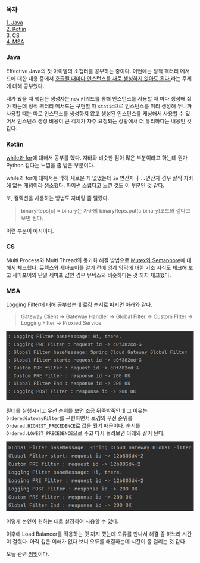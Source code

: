 ### 목차
[1. Java](#java)   
[2. Kotlin](#kotlin)   
[3. CS](#cs)   
[4. MSA](#msa)

### Java
Effective Java의 첫 아이템의 소챕터를 공부하는 중이다. 이번에는 정적 팩터리 메서드에 대한 내용 중에서 [호출될 때마다 인스턴스를 새로 생성하지 않아도 된다.](https://velog.io/@ohju96/%EC%83%9D%EC%84%B1%EC%9E%90-%EB%8C%80%EC%8B%A0-%EC%A0%95%EC%A0%81-%ED%8C%A9%ED%84%B0%EB%A6%AC-%EB%A9%94%EC%84%9C%EB%93%9C%EB%A5%BC-%EA%B3%A0%EB%A0%A4%ED%95%98%EB%9D%BC#-%ED%98%B8%EC%B6%9C%EB%90%A0-%EB%95%8C%EB%A7%88%EB%8B%A4-%EC%9D%B8%EC%8A%A4%ED%84%B4%EC%8A%A4%EB%A5%BC-%EC%83%88%EB%A1%9C-%EC%83%9D%EC%84%B1%ED%95%98%EC%A7%80-%EC%95%8A%EC%95%84%EB%8F%84-%EB%90%9C%EB%8B%A4:~:text=%E2%9C%94%20%ED%98%B8%EC%B6%9C%EB%90%A0%20%EB%95%8C%EB%A7%88%EB%8B%A4%20%EC%9D%B8%EC%8A%A4%ED%84%B4%EC%8A%A4%EB%A5%BC,%EC%B1%85%EC%97%90%EC%84%9C%20%EC%95%88%EB%82%B4%ED%95%98%EA%B3%A0%20%EC%9E%88%EB%8B%A4.)라는 주제에 대해 공부했다.

내가 봤을 때 핵심은 생성자는 `new` 키워드를 통해 인스턴스를 사용할 때 마다 생성해 줘야 하는데 정적 팩터리 메서드는 구현할 때 `static`으로 인스턴스를 미리 생성해 두니까 사용할 때는 따로 인스턴스를 생성하지 않고 생성된 인스턴스를 캐싱해서 사용할 수 있어서 인스턴스 생성 비용이 큰 객체가 자주 요청되는 상황에서 더 유리하다는 내용인 것 같다.

### Kotlin
[while과 for](https://velog.io/@ohju96/while%EA%B3%BC-for)에 대해서 공부를 했다. 자바와 비슷한 점이 많은 부분이라고 하는데 뭔가 Python 같다는 느낌을 좀 받은 부분이다. 

while과 for에 대해서는 딱히 새로운 게 없었는데 `in` 연산자나 `..`연산자 경우 살짝 자바에 없는 개념이라 생소했다. 파이썬 스럽다고 느낀 것도 이 부분인 것 같다.

또, 컬렉션을 사용하는 방법도 자바랑 좀 달랐다. 

>binaryReps[c] = binary는 자바의 binaryReps.put(c,binary)코드와 같다고 보면 된다.

이런 부분이 예시이다.

### CS
Multi Process와 Multi Thread의 동기화 해결 방법으로 [Mutex와 Semaphore](https://velog.io/@ohju96/Multi-Process-Multi-Thread-%EB%8F%99%EA%B8%B0%ED%99%94-%ED%95%B4%EA%B2%B0)에 대해서 체크했다. 뮤텍스와 세마포어를 알기 전에 임계 영역에 대한 기초 지식도 체크해 보고 세마포어의 단일 세마포 값인 경우 뮤텍스와 비슷하다는 것 까지 체크했다. 

### MSA
Logging Filter에 대해 공부했는데 로깅 순서로 따지면 아래와 같다.

>Gateway Client -> Gateway Handler -> Global Filter -> Custom FIlter -> Logging Filter -> Proxied Service

![image-20220714211024638](https://raw.githubusercontent.com/ohju96/Typora/main/img/image-20220714211024638.png)

필터를 실행시키고 우선 순위를 보면 조금 뒤죽박죽인데 그 이유는 `OrderedGatewayFilter`를 구현하면서 로깅의 우선 순위를 `Ordered.HIGHEST_PRECEDENCE`로 값을 줬기 때문이다. 순서를 `Ordered.LOWEST_PRECEDENCE`으로 주고 다시 돌려보면 아래와 같이 된다.

![image-20220714211303632](https://raw.githubusercontent.com/ohju96/Typora/main/img/image-20220714211303632.png)

이렇게 본인이 원하는 대로 설정하여 사용할 수 있다.

이후에 Load Balancer를 적용하는 것 까지 했는데 오류를 만나서 해결 좀 하느라 시간이 걸렸다. 아직 깊은 이해가 없다 보니 오류를 해결하는데 시간이 좀 걸리는 것 같다.

오늘 관련 [커밋](https://github.com/ohju96/MSA-Syudy-Project/pull/9)이다.